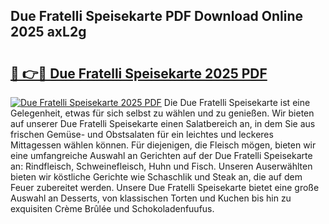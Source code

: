 ## Due Fratelli Speisekarte PDF Download Online 2025 axL2g

# <h2><a href="http://gcai90z.nevu.top/?p=Due+Fratelli+Speisekarte">🔗 👉🔴 Due Fratelli Speisekarte 2025 PDF</a></h2>

[![Due Fratelli Speisekarte 2025 PDF](https://i.imgur.com/dBaPXMq.png)](http://gcai90z.nevu.top/?p=Due+Fratelli+Speisekarte)
Die Due Fratelli Speisekarte ist eine Gelegenheit, etwas für sich selbst zu wählen und zu genießen. Wir bieten auf unserer Due Fratelli Speisekarte einen Salatbereich an, in dem Sie aus frischen Gemüse- und Obstsalaten für ein leichtes und leckeres Mittagessen wählen können. Für diejenigen, die Fleisch mögen, bieten wir eine umfangreiche Auswahl an Gerichten auf der Due Fratelli Speisekarte an: Rindfleisch, Schweinefleisch, Huhn und Fisch. Unseren Auserwählten bieten wir köstliche Gerichte wie Schaschlik und Steak an, die auf dem Feuer zubereitet werden. Unsere Due Fratelli Speisekarte bietet eine große Auswahl an Desserts, von klassischen Torten und Kuchen bis hin zu exquisiten Crème Brûlée und Schokoladenfuufus.
